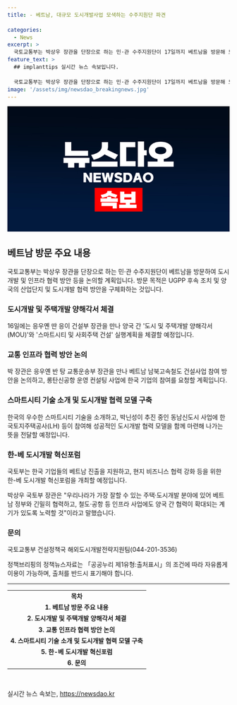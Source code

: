 ```yaml
---
title: - 베트남, 대규모 도시개발사업 모색하는 수주지원단 파견

categories:
  - News
excerpt: >
  국토교통부는 박상우 장관을 단장으로 하는 민·관 수주지원단이 17일까지 베트남을 방문해 도시개발과 인프라 협력 방안을 논의할 예정이다. 지난해 윤석열 대통령의 베트남 방문 외교 성과를 뒷받침하는 후속 조치로, 주요 인사들과의 만남을 통해 도시개발 사업과 교통 인프라 협력 방안 등을 논의할 예정이며, 한-베 도시개발 혁신포럼도 개최될 예정이다. 박 장관은 우리나라가 가장 잘할 수 있는 주택·도시개발 분야에 있어 베트남 정부와 긴밀히 협력하고, 철도·공항 등 인프라 사업에도 양국 간 협력이 확대되는 계기가 있도록 노력할 것이라고 말했다.
feature_text: >
  ## implanttips 실시간 뉴스 속보입니다.

  국토교통부는 박상우 장관을 단장으로 하는 민·관 수주지원단이 17일까지 베트남을 방문해 도시개발과 인프라 협력 방안을 논의할 예정이다. 지난해 윤석열 대통령의 베트남 방문 외교 성과를 뒷받침하는 후속 조치로, 주요 인사들과의 만남을 통해 도시개발 사업과 교통 인프라 협력 방안 등을 논의할 예정이며, 한-베 도시개발 혁신포럼도 개최될 예정이다. 박 장관은 우리나라가 가장 잘할 수 있는 주택·도시개발 분야에 있어 베트남 정부와 긴밀히 협력하고, 철도·공항 등 인프라 사업에도 양국 간 협력이 확대되는 계기가 있도록 노력할 것이라고 말했다.
image: '/assets/img/newsdao_breakingnews.jpg'
---
```


<p><img src="/assets/img/newsdao_breakingnews.jpg" alt="implanttips 속보" /></p>

<h2 data-ke-size="size26">베트남 방문 주요 내용</h2>

<p data-ke-size="size16">국토교통부는 박상우 장관을 단장으로 하는 민·관 수주지원단이 베트남을 방문하여 도시개발 및 인프라 협력 방안 등을 논의할 계획입니다. 방문 목적은 UGPP 후속 조치 및 양국의 산업단지 및 도시개발 협력 방안을 구체화하는 것입니다.</p>

<h3 data-ke-size="size24">도시개발 및 주택개발 양해각서 체결</h3>

<p data-ke-size="size16">16일에는 응우옌 딴 응이 건설부 장관을 만나 양국 간 '도시 및 주택개발 양해각서(MOU)'와 '스마트시티 및 사회주택 건설' 실행계획을 체결할 예정입니다.</p>

<h3 data-ke-size="size24">교통 인프라 협력 방안 논의</h3>

<p data-ke-size="size16">박 장관은 응우옌 반 탕 교통운송부 장관을 만나 베트남 남북고속철도 건설사업 참여 방안을 논의하고, 롱탄신공항 운영 컨설팅 사업에 한국 기업의 참여를 요청할 계획입니다.</p>

<h3 data-ke-size="size24">스마트시티 기술 소개 및 도시개발 협력 모델 구축</h3>

<p data-ke-size="size16">한국의 우수한 스마트시티 기술을 소개하고, 박닌성이 추진 중인 동남신도시 사업에 한국토지주택공사(LH) 등이 참여해 성공적인 도시개발 협력 모델을 함께 마련해 나가는 뜻을 전달할 예정입니다.</p>

<h3 data-ke-size="size24">한-베 도시개발 혁신포럼</h3>

<p data-ke-size="size16">국토부는 한국 기업들의 베트남 진출을 지원하고, 현지 비즈니스 협력 강화 등을 위한 한-베 도시개발 혁신포럼을 개최할 예정입니다.</p>

<p data-ke-size="size16">박상우 국토부 장관은 "우리나라가 가장 잘할 수 있는 주택·도시개발 분야에 있어 베트남 정부와 긴밀히 협력하고, 철도·공항 등 인프라 사업에도 양국 간 협력이 확대되는 계기가 있도록 노력할 것"이라고 말했습니다.</p>

<h3 data-ke-size="size24">문의</h3>

<p data-ke-size="size16">국토교통부 건설정책국 해외도시개발전략지원팀(044-201-3536)</p>

<p data-ke-size="size16">정책브리핑의 정책뉴스자료는 「공공누리 제1유형:출처표시」의 조건에 따라 자유롭게 이용이 가능하며, 출처를 반드시 표기해야 합니다.</p>

<hr>

<table>
<tbody>
<tr>
<td style="text-align: center; height: 17px;"><b>목차</b></td>
</tr>
<tr>
<td style="text-align: center; height: 17px;"><b>1. 베트남 방문 주요 내용</b></td>
</tr>
<tr>
<td style="text-align: center; height: 17px;"><b>2. 도시개발 및 주택개발 양해각서 체결</b></td>
</tr>
<tr>
<td style="text-align: center; height: 17px;"><b>3. 교통 인프라 협력 방안 논의</b></td>
</tr>
<tr>
<td style="text-align: center; height: 17px;"><b>4. 스마트시티 기술 소개 및 도시개발 협력 모델 구축</b></td>
</tr>
<tr>
<td style="text-align: center; height: 17px;"><b>5. 한-베 도시개발 혁신포럼</b></td>
</tr>
<tr>
<td style="text-align: center; height: 17px;"><b>6. 문의</b></td>
</tr>
</tbody>
</table>

<p data-ke-size="size16">&nbsp;</p>
실시간 뉴스 속보는, <a href="https://newsdao.kr" rel="dofollow">https://newsdao.kr</a>



